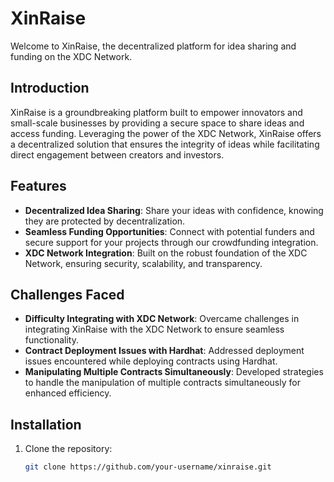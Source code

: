 # XinRaise

Welcome to XinRaise, the decentralized platform for idea sharing and funding on the XDC Network.

## Introduction

XinRaise is a groundbreaking platform built to empower innovators and small-scale businesses by providing a secure space to share ideas and access funding. Leveraging the power of the XDC Network, XinRaise offers a decentralized solution that ensures the integrity of ideas while facilitating direct engagement between creators and investors.

## Features

- **Decentralized Idea Sharing**: Share your ideas with confidence, knowing they are protected by decentralization.
- **Seamless Funding Opportunities**: Connect with potential funders and secure support for your projects through our crowdfunding integration.
- **XDC Network Integration**: Built on the robust foundation of the XDC Network, ensuring security, scalability, and transparency.

## Challenges Faced

- **Difficulty Integrating with XDC Network**: Overcame challenges in integrating XinRaise with the XDC Network to ensure seamless functionality.
- **Contract Deployment Issues with Hardhat**: Addressed deployment issues encountered while deploying contracts using Hardhat.
- **Manipulating Multiple Contracts Simultaneously**: Developed strategies to handle the manipulation of multiple contracts simultaneously for enhanced efficiency.

## Installation

1. Clone the repository:

   ```bash
   git clone https://github.com/your-username/xinraise.git
